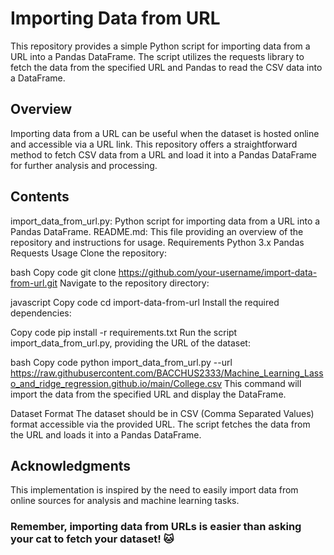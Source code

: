 

# Importing Data from URL
This repository provides a simple Python script for importing data from a URL into a Pandas DataFrame. The script utilizes the requests library to fetch the data from the specified URL and Pandas to read the CSV data into a DataFrame.

## Overview
Importing data from a URL can be useful when the dataset is hosted online and accessible via a URL link. This repository offers a straightforward method to fetch CSV data from a URL and load it into a Pandas DataFrame for further analysis and processing.

## Contents
import_data_from_url.py: Python script for importing data from a URL into a Pandas DataFrame.
README.md: This file providing an overview of the repository and instructions for usage.
Requirements
Python 3.x
Pandas
Requests
Usage
Clone the repository:

bash
Copy code
git clone https://github.com/your-username/import-data-from-url.git
Navigate to the repository directory:

javascript
Copy code
cd import-data-from-url
Install the required dependencies:

Copy code
pip install -r requirements.txt
Run the script import_data_from_url.py, providing the URL of the dataset:

bash
Copy code
python import_data_from_url.py --url https://raw.githubusercontent.com/BACCHUS2333/Machine_Learning_Lasso_and_ridge_regression.github.io/main/College.csv
This command will import the data from the specified URL and display the DataFrame.

Dataset Format
The dataset should be in CSV (Comma Separated Values) format accessible via the provided URL. The script fetches the data from the URL and loads it into a Pandas DataFrame.


## Acknowledgments
This implementation is inspired by the need to easily import data from online sources for analysis and machine learning tasks.

### Remember, importing data from URLs is easier than asking your cat to fetch your dataset! 🐱

